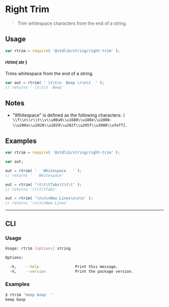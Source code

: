 # Right Trim

> Trim whitespace characters from the end of a string.

<section class="usage">

## Usage

``` javascript
var rtrim = require( '@stdlib/string/right-trim' );
```

#### rtrim( str )

Trims whitespace from the end of a string.

``` javascript
var out = rtrim( ' \t\t\n  Beep \r\n\t  ' );
// returns ' \t\t\n  Beep'
```

<!-- </usage> -->


<section class="notes">

## Notes

* "Whitespace" is defined as the following characters: `[ \\f\\n\\r\\t\\v\\u00a0\\u1680\\u180e\\u2000-\\u200a\\u2028\\u2029\\u202f\\u205f\\u3000\\ufeff]`.

<!-- </notes> -->


<section class="examples">

## Examples

``` javascript
var rtrim = require( '@stdlib/string/right-trim' );

var out;

out = rtrim( '   Whitespace   ' );
// returns '   Whitespace'

out = rtrim( '\t\t\tTabs\t\t\t' );
// returns '\t\t\tTabs'

out = rtrim( '\n\n\nNew Lines\n\n\n' );
// returns '\n\n\nNew Lines'
```

<!-- </examples> -->


---

<section class="cli">

## CLI

<section class="usage">

### Usage

``` bash
Usage: rtrim [options] string

Options:

  -h,    --help                Print this message.
  -V,    --version             Print the package version.
```

<!-- </usage> -->


<section class="examples">

### Examples

``` bash
$ rtrim 'beep boop  '
beep boop
```

<!-- </examples> -->

<!-- </cli> -->


<section class="links">

<!-- </links> -->
